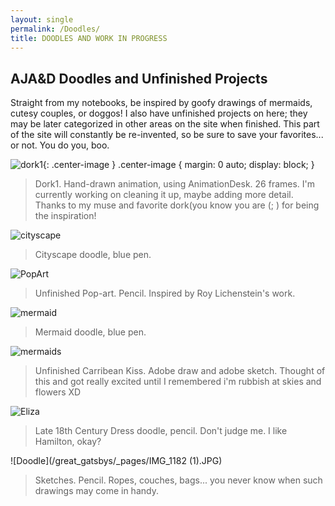```yaml
---
layout: single
permalink: /Doodles/
title: DOODLES AND WORK IN PROGRESS
---
```

## AJA&D Doodles and Unfinished Projects
Straight from my notebooks, be inspired by goofy drawings of mermaids, cutesy couples, or doggos! I also have unfinished projects on here; they may be later categorized in other areas on the site when finished. This part of the site will constantly be re-invented, so be sure to save your favorites... or not. You do you, boo. 




![dork1](/great_gatsbys/_pages/C65827F4-39AD-4157-AB87-00AE7952FF5A.gif){: .center-image } 
.center-image
{
    margin: 0 auto;
    display: block;
}
>Dork1. Hand-drawn animation, using AnimationDesk. 26 frames. I'm currently working on cleaning it up, maybe adding more detail. Thanks to my muse and favorite dork(you know you are (; ) for being the inspiration!

![cityscape](/great_gatsbys/_pages/IMG_1176.JPG)
>Cityscape doodle, blue pen.

![PopArt](/great_gatsbys/_pages/IMG_0533.JPG)
>Unfinished Pop-art. Pencil. Inspired by Roy Lichenstein's work.

![mermaid](/great_gatsbys/_pages/IMG_1178.JPG)
>Mermaid doodle, blue pen. 

![mermaids](/great_gatsbys/IMG_0960.PNG)
>Unfinished Carribean Kiss. Adobe draw and adobe sketch. Thought of this and got really excited until I remembered i'm rubbish at skies and flowers XD

![Eliza](/great_gatsbys/_pages/IMG_1177.JPG)
>Late 18th Century Dress doodle, pencil. Don't judge me. I like Hamilton, okay?

![Doodle](/great_gatsbys/_pages/IMG_1182 (1).JPG)
>Sketches. Pencil. Ropes, couches, bags... you never know when such drawings may come in handy.
